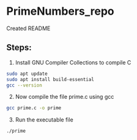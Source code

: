 # PrimeNumbers_repo

Created README

## Steps:


1. Install GNU Compiler Collections to compile C
```bash
sudo apt update
sudo apt install build-essential
gcc --version
```

2. Now compile the file prime.c using gcc
```bash
gcc prime.c -o prime
```
3. Run the executable file
```bash
./prime
```
